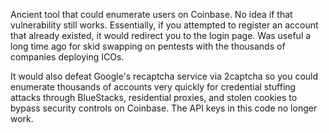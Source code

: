 Ancient tool that could enumerate users on Coinbase. No idea if that vulnerability still works. Essentially, if you attempted to register an account that already existed, it would redirect you to the login page. Was useful a long time ago for skid swapping on pentests with the thousands of companies deploying ICOs. 

It would also defeat Google's recaptcha service via 2captcha so you could enumerate thousands of accounts very quickly for credential stuffing attacks through BlueStacks, residential proxies, and stolen cookies to bypass security controls on Coinbase. The API keys in this code no longer work.

